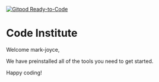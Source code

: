 [![Gitpod Ready-to-Code](https://img.shields.io/badge/Gitpod-Ready--to--Code-blue?logo=gitpod)](https://gitpod.io/#https://github.com/mark-joyce/ProjectAPI) 

# Code Institute

Welcome mark-joyce,

We have preinstalled all of the tools you need to get started.

Happy coding!